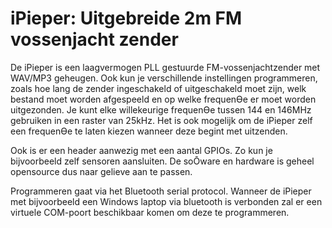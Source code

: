 # iPieper: Uitgebreide 2m FM vossenjacht zender

De iPieper is een laagvermogen PLL gestuurde FM-vossenjachtzender met WAV/MP3 geheugen. Ook kun je
verschillende instellingen programmeren, zoals hoe lang de zender ingeschakeld of uitgeschakeld moet zijn, welk
bestand moet worden afgespeeld en op welke frequenƟe er moet worden uitgezonden. Je kunt elke willekeurige
frequenƟe tussen 144 en 146MHz gebruiken in een raster van 25kHz. Het is ook mogelijk om de iPieper zelf een
frequenƟe te laten kiezen wanneer deze begint met uitzenden.

Ook is er een header aanwezig met een aantal GPIOs. Zo kun je bijvoorbeeld zelf sensoren aansluiten. De soŌware en
hardware is geheel opensource dus naar gelieve aan te passen.

Programmeren gaat via het Bluetooth serial protocol. Wanneer de iPieper met bijvoorbeeld een Windows laptop via
bluetooth is verbonden zal er een virtuele COM-poort beschikbaar komen om deze te programmeren.
